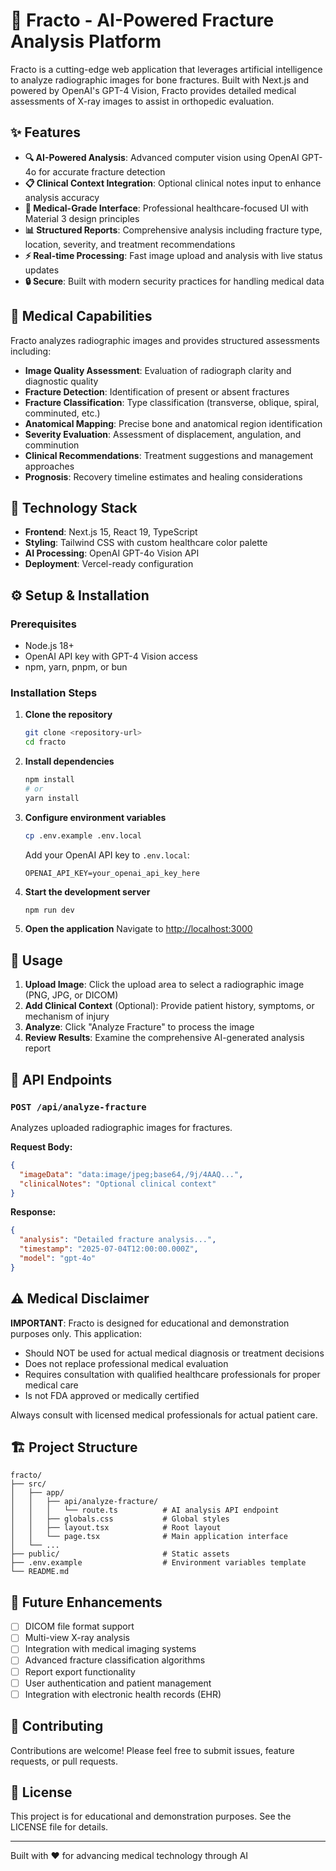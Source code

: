 # 🦴 Fracto - AI-Powered Fracture Analysis Platform

Fracto is a cutting-edge web application that leverages artificial intelligence to analyze radiographic images for bone fractures. Built with Next.js and powered by OpenAI's GPT-4 Vision, Fracto provides detailed medical assessments of X-ray images to assist in orthopedic evaluation.

## ✨ Features

- **🔍 AI-Powered Analysis**: Advanced computer vision using OpenAI GPT-4o for accurate fracture detection
- **📋 Clinical Context Integration**: Optional clinical notes input to enhance analysis accuracy
- **🏥 Medical-Grade Interface**: Professional healthcare-focused UI with Material 3 design principles
- **📊 Structured Reports**: Comprehensive analysis including fracture type, location, severity, and treatment recommendations
- **⚡ Real-time Processing**: Fast image upload and analysis with live status updates
- **🔒 Secure**: Built with modern security practices for handling medical data

## 🏥 Medical Capabilities

Fracto analyzes radiographic images and provides structured assessments including:

- **Image Quality Assessment**: Evaluation of radiograph clarity and diagnostic quality
- **Fracture Detection**: Identification of present or absent fractures
- **Fracture Classification**: Type classification (transverse, oblique, spiral, comminuted, etc.)
- **Anatomical Mapping**: Precise bone and anatomical region identification
- **Severity Evaluation**: Assessment of displacement, angulation, and comminution
- **Clinical Recommendations**: Treatment suggestions and management approaches
- **Prognosis**: Recovery timeline estimates and healing considerations

## 🚀 Technology Stack

- **Frontend**: Next.js 15, React 19, TypeScript
- **Styling**: Tailwind CSS with custom healthcare color palette
- **AI Processing**: OpenAI GPT-4o Vision API
- **Deployment**: Vercel-ready configuration

## ⚙️ Setup & Installation

### Prerequisites

- Node.js 18+ 
- OpenAI API key with GPT-4 Vision access
- npm, yarn, pnpm, or bun

### Installation Steps

1. **Clone the repository**
   ```bash
   git clone <repository-url>
   cd fracto
   ```

2. **Install dependencies**
   ```bash
   npm install
   # or
   yarn install
   ```

3. **Configure environment variables**
   ```bash
   cp .env.example .env.local
   ```
   
   Add your OpenAI API key to `.env.local`:
   ```env
   OPENAI_API_KEY=your_openai_api_key_here
   ```

4. **Start the development server**
   ```bash
   npm run dev
   ```

5. **Open the application**
   Navigate to [http://localhost:3000](http://localhost:3000)

## 📖 Usage

1. **Upload Image**: Click the upload area to select a radiographic image (PNG, JPG, or DICOM)
2. **Add Clinical Context** (Optional): Provide patient history, symptoms, or mechanism of injury
3. **Analyze**: Click "Analyze Fracture" to process the image
4. **Review Results**: Examine the comprehensive AI-generated analysis report

## 🔧 API Endpoints

### `POST /api/analyze-fracture`

Analyzes uploaded radiographic images for fractures.

**Request Body:**
```json
{
  "imageData": "data:image/jpeg;base64,/9j/4AAQ...", 
  "clinicalNotes": "Optional clinical context"
}
```

**Response:**
```json
{
  "analysis": "Detailed fracture analysis...",
  "timestamp": "2025-07-04T12:00:00.000Z",
  "model": "gpt-4o"
}
```

## ⚠️ Medical Disclaimer

**IMPORTANT**: Fracto is designed for educational and demonstration purposes only. This application:

- Should NOT be used for actual medical diagnosis or treatment decisions
- Does not replace professional medical evaluation
- Requires consultation with qualified healthcare professionals for proper medical care
- Is not FDA approved or medically certified

Always consult with licensed medical professionals for actual patient care.

## 🏗️ Project Structure

```
fracto/
├── src/
│   ├── app/
│   │   ├── api/analyze-fracture/
│   │   │   └── route.ts          # AI analysis API endpoint
│   │   ├── globals.css           # Global styles
│   │   ├── layout.tsx            # Root layout
│   │   └── page.tsx              # Main application interface
│   └── ...
├── public/                       # Static assets
├── .env.example                  # Environment variables template
└── README.md
```

## 🔮 Future Enhancements

- [ ] DICOM file format support
- [ ] Multi-view X-ray analysis
- [ ] Integration with medical imaging systems
- [ ] Advanced fracture classification algorithms
- [ ] Report export functionality
- [ ] User authentication and patient management
- [ ] Integration with electronic health records (EHR)

## 🤝 Contributing

Contributions are welcome! Please feel free to submit issues, feature requests, or pull requests.

## 📄 License

This project is for educational and demonstration purposes. See the LICENSE file for details.

---

Built with ❤️ for advancing medical technology through AI
